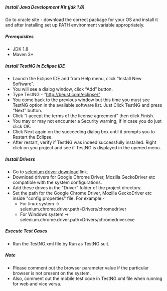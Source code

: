 ##### Install Java Development Kit (jdk 1.8)
Go to oracle site - download the correct package for your OS and install it and after installing set up PATH environment variable appropriately.

##### Prerequisites
 * JDK 1.8
 * Maven 3+
	
##### Install TestNG in Eclipse IDE
 * Launch the Eclipse IDE and from Help menu, click “Install New Software”.
 * You will see a dialog window, click “Add” button.
 * Type TestNG - “http://beust.com/eclipse/”
 * You come back to the previous window but this time you must see TestNG option in the available software list. Just Click TestNG and press “Next” button.
 * Click “I accept the terms of the license agreement” then click Finish.
 * You may or may not encounter a Security warning, if in case you do just click OK.
 * Click Next again on the succeeding dialog box until it prompts you to Restart the Eclipse.
 * After restart, verify if TestNG was indeed successfully installed. Right click on you project and see if TestNG is displayed in the opened menu.

##### Install Drivers
 * Go to [selenium driver download](http://www.seleniumhq.org/download/) link.
 * Download drivers for Google Chrome Driver, Mozilla GeckoDriver etc compatible with the system configurations.
 * Add these drives in the "Driver" folder of the project directory.
 * Set the path for the Google Chrome Driver, Mozilla GeckoDriver etc inside "config.properties" file. For example:-
    * For linux system -> selenium.chrome.driver.path=Drivers/chromedriver
    * For Windows system -> selenium.chrome.driver.path=Drivers/chromedriver.exe

##### Execute Test Cases
 * Run the TestNG.xml file by Run as TestNG suit.

##### Note
 * Please comment out the browser parameter value if the particular browser is not present on the system.
 * Also, comment out the mobile test code in TestNG.xml file when running for web and vice versa.